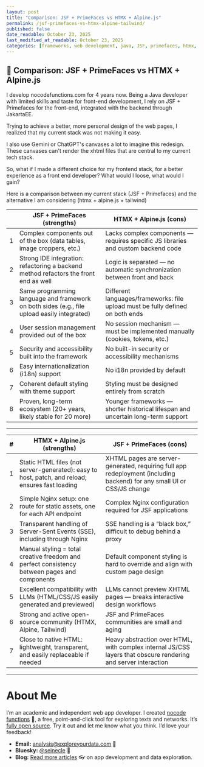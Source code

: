 ```yaml
---
layout: post
title: "Comparison: JSF + PrimeFaces vs HTMX + Alpine.js"
permalink: /jsf-primefaces-vs-htmx-alpine-tailwind/
published: false
date_readable: October 23, 2025
last_modified_at_readable: October 23, 2025
categories: [frameworks, web development, java, JSF, primefaces, htmx, alpine, tailwind]
---
```


## 🧩 Comparison: JSF + PrimeFaces vs HTMX + Alpine.js


I develop nocodefunctions.com for 4 years now. Being a Java developer with limited skills and taste for front-end development, I rely on JSF + Primefaces for the front-end, integrated with the backend through JakartaEE.

Trying to achieve a better, more personal design of the web pages, I realized that my current stack was not making it easy.

I also use Gemini or ChatGPT's canvases a lot to imagine this redesign. These canvases can't render the xhtml files that are central to my current tech stack.

So, what if I made a different choice for my frontend stack, for a better experience as a front end developer? What would I loose, what would I gain?

Here is a comparison between my current stack (JSF + Primefaces) and the alternative I am considering (htmx + alpine.js + tailwind)


|   | **JSF + PrimeFaces (strengths)**                                                            | **HTMX + Alpine.js (cons)**                                                       |
| - | ------------------------------------------------------------------------------------------- | --------------------------------------------------------------------------------- |
| 1 | Complex components out of the box (data tables, image croppers, etc.)                       | Lacks complex components — requires specific JS libraries and custom backend code |
| 2 | Strong IDE integration: refactoring a backend method refactors the front end as well        | Logic is separated — no automatic synchronization between front and back          |
| 3 | Same programming language and framework on both sides (e.g., file upload easily integrated) | Different languages/frameworks: file upload must be fully defined on both ends    |
| 4 | User session management provided out of the box                                             | No session mechanism — must be implemented manually (cookies, tokens, etc.)       |
| 5 | Security and accessibility built into the framework                                         | No built-in security or accessibility mechanisms                                  |
| 6 | Easy internationalization (i18n) support                                                    | No i18n provided by default                                                       |
| 7 | Coherent default styling with theme support                                                 | Styling must be designed entirely from scratch                                    |
| 8 | Proven, long-term ecosystem (20+ years, likely stable for 20 more)                          | Younger frameworks — shorter historical lifespan and uncertain long-term support  |

---

| # | **HTMX + Alpine.js (strengths)**                                                                | **JSF + PrimeFaces (cons)**                                                                                             |
| - | ----------------------------------------------------------------------------------------------- | ----------------------------------------------------------------------------------------------------------------------- |
| 1 | Static HTML files (not server-generated): easy to host, patch, and reload; ensures fast loading | XHTML pages are server-generated, requiring full app redeployment (including backend) for any small UI or CSS/JS change |
| 2 | Simple Nginx setup: one route for static assets, one for each API endpoint                      | Complex Nginx configuration required for JSF applications                                                               |
| 3 | Transparent handling of Server-Sent Events (SSE), including through Nginx                       | SSE handling is a “black box,” difficult to debug behind a proxy                                                        |
| 4 | Manual styling = total creative freedom and perfect consistency between pages and components    | Default component styling is hard to override and align with custom page design                                         |
| 5 | Excellent compatibility with LLMs (HTML/CSS/JS easily generated and previewed)                  | LLMs cannot preview XHTML pages — breaks interactive design workflows                                                   |
| 6 | Strong and active open-source community (HTMX, Alpine, Tailwind)                                | JSF and PrimeFaces communities are small and aging                                                                      |
| 7 | Close to native HTML: lightweight, transparent, and easily replaceable if needed                | Heavy abstraction over HTML, with complex internal JS/CSS layers that obscure rendering and server interaction          |

---
# About Me

I’m an academic and independent web app developer. I created [nocode functions](https://nocodefunctions.com) 🔎, a free, point-and-click tool for exploring texts and networks. It’s [fully open source](https://github.com/seinecle/nocodefunctions). Try it out and let me know what you think. I’d love your feedback!

* **Email:** [analysis@exploreyourdata.com](mailto:analysis@exploreyourdata.com) 📧
* **Bluesky:** [@seinecle](https://bsky.app/profile/seinecle.bsky.social) 📱
* **Blog:** [Read more articles](https://nocodefunctions.com/blog) 👓 on app development and data exploration.
